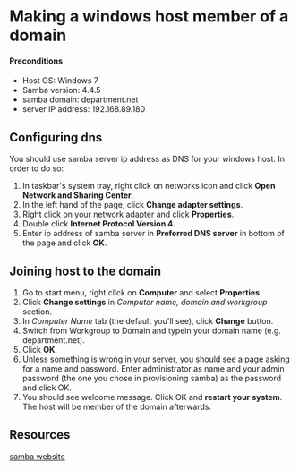 Making a windows host member of a domain
====


#### Preconditions
* Host OS: Windows 7
* Samba version: 4.4.5
* samba domain: department.net
* server IP address: 192.168.89.180


Configuring dns
----
You should use samba server ip address as DNS for your windows host. In order to do so:

1. In taskbar's system tray, right click on networks icon and click __Open Network and Sharing Center__.
2. In the left hand of the page, click __Change adapter settings__.
3. Right click on your network adapter and click __Properties__.
4. Double click __Internet Protocol Version 4__.
5. Enter ip address of samba server in __Preferred DNS server__ in bottom of the page and click __OK__.


Joining host to the domain
----

1. Go to start menu, right click on __Computer__ and select __Properties__.
2. Click __Change settings__ in _Computer name, domain and workgroup_ section.
3. In _Computer Name_ tab (the default you'll see), click __Change__ button.
4. Switch from Workgroup to Domain and typein your domain name (e.g. department.net).
5. Click __OK__.
6. Unless something is wrong in your server, you should see a page asking for a name and password. Enter administrator as name and your admin password (the one you chose in provisioning samba) as the password and click OK.
7. You should see welcome message. Click OK and __restart your system__. The host will be member of the domain afterwards.


Resources
----
[samba website](http://www.sambe.org)
